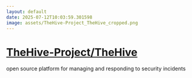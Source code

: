 ```yaml
---
layout: default
date: 2025-07-12T10:03:59.301598
image: assets/TheHive-Project_TheHive_cropped.png
---
```


# [TheHive-Project/TheHive](https://github.com/TheHive-Project/TheHive)

open source platform for managing and responding to security incidents
